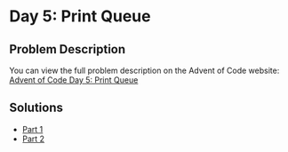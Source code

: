# Day 5: Print Queue

## Problem Description

You can view the full problem description on the Advent of Code website: [Advent of Code Day 5: Print Queue](https://adventofcode.com/2024/day/5)

## Solutions

- [Part 1](./part1.js)
- [Part 2](./part2.js)
